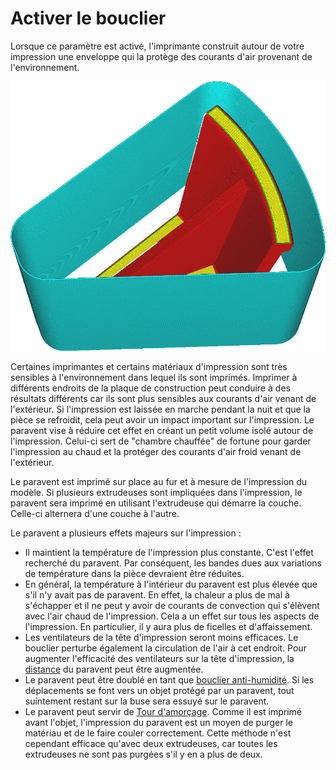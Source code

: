 Activer le bouclier
===

Lorsque ce paramètre est activé, l'imprimante construit autour de votre impression une enveloppe qui la protège des courants d'air provenant de l'environnement.

![Un paravent est imprimé autour du modèle](../../../articles/images/draft_shield_enabled.png)

Certaines imprimantes et certains matériaux d'impression sont très sensibles à l'environnement dans lequel ils sont imprimés. Imprimer à différents endroits de la plaque de construction peut conduire à des résultats différents car ils sont plus sensibles aux courants d'air venant de l'extérieur. Si l'impression est laissée en marche pendant la nuit et que la pièce se refroidit, cela peut avoir un impact important sur l'impression. Le paravent vise à réduire cet effet en créant un petit volume isolé autour de l'impression. Celui-ci sert de "chambre chauffée" de fortune pour garder l'impression au chaud et la protéger des courants d'air froid venant de l'extérieur.

Le paravent est imprimé sur place au fur et à mesure de l'impression du modèle. Si plusieurs extrudeuses sont impliquées dans l'impression, le paravent sera imprimé en utilisant l'extrudeuse qui démarre la couche. Celle-ci alternera d'une couche à l'autre.

Le paravent a plusieurs effets majeurs sur l'impression :
* Il maintient la température de l'impression plus constante. C'est l'effet recherché du paravent. Par conséquent, les bandes dues aux variations de température dans la pièce devraient être réduites.
* En général, la température à l'intérieur du paravent est plus élevée que s'il n'y avait pas de paravent. En effet, la chaleur a plus de mal à s'échapper et il ne peut y avoir de courants de convection qui s'élèvent avec l'air chaud de l'impression. Cela a un effet sur tous les aspects de l'impression. En particulier, il y aura plus de ficelles et d'affaissement.
* Les ventilateurs de la tête d'impression seront moins efficaces. Le bouclier perturbe également la circulation de l'air à cet endroit. Pour augmenter l'efficacité des ventilateurs sur la tête d'impression, la [distance](./draft_shield_dist.md) du paravent peut être augmentée.
* Le paravent peut être doublé en tant que [bouclier anti-humidité](../dual/ooze_shield_enabled.md). Si les déplacements se font vers un objet protégé par un paravent, tout suintement restant sur la buse sera essuyé sur le paravent.
* Le paravent peut servir de [Tour d'amorçage](../dual/prime_tower_enable.md). Comme il est imprimé avant l'objet, l'impression du paravent est un moyen de purger le matériau et de le faire couler correctement. Cette méthode n'est cependant efficace qu'avec deux extrudeuses, car toutes les extrudeuses ne sont pas purgées s'il y en a plus de deux.
